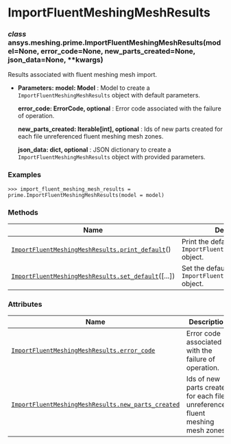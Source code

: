 # ImportFluentMeshingMeshResults



### *class* ansys.meshing.prime.ImportFluentMeshingMeshResults(model=None, error_code=None, new_parts_created=None, json_data=None, \*\*kwargs)

Results associated with fluent meshing mesh import.

* **Parameters:**
  **model: Model**
  : Model to create a `ImportFluentMeshingMeshResults` object with default parameters.

  **error_code: ErrorCode, optional**
  : Error code associated with the failure of operation.

  **new_parts_created: Iterable[int], optional**
  : Ids of new parts created for each file unreferenced fluent meshing mesh zones.

  **json_data: dict, optional**
  : JSON dictionary to create a `ImportFluentMeshingMeshResults` object with provided parameters.

### Examples

```pycon
>>> import_fluent_meshing_mesh_results = prime.ImportFluentMeshingMeshResults(model = model)
```

<!-- !! processed by numpydoc !! -->

### Methods

| Name | Description |
|--------------------------------------------------------------------------------------------------------------------------------------------------------------------------------------------|------------------------------------------------------------------------|
| [`ImportFluentMeshingMeshResults.print_default`](ansys.meshing.prime.ImportFluentMeshingMeshResults.print_default.md#ansys.meshing.prime.ImportFluentMeshingMeshResults.print_default)()   | Print the default values of `ImportFluentMeshingMeshResults` object.   |
| [`ImportFluentMeshingMeshResults.set_default`](ansys.meshing.prime.ImportFluentMeshingMeshResults.set_default.md#ansys.meshing.prime.ImportFluentMeshingMeshResults.set_default)([...])    | Set the default values of the `ImportFluentMeshingMeshResults` object. |

### Attributes

| Name | Description |
|----------------------------------------------------------------------------------------------------------------------------------------------------------------------------------------------------|--------------------------------------------------------------------------------|
| [`ImportFluentMeshingMeshResults.error_code`](ansys.meshing.prime.ImportFluentMeshingMeshResults.error_code.md#ansys.meshing.prime.ImportFluentMeshingMeshResults.error_code)                      | Error code associated with the failure of operation.                           |
| [`ImportFluentMeshingMeshResults.new_parts_created`](ansys.meshing.prime.ImportFluentMeshingMeshResults.new_parts_created.md#ansys.meshing.prime.ImportFluentMeshingMeshResults.new_parts_created) | Ids of new parts created for each file unreferenced fluent meshing mesh zones. |

